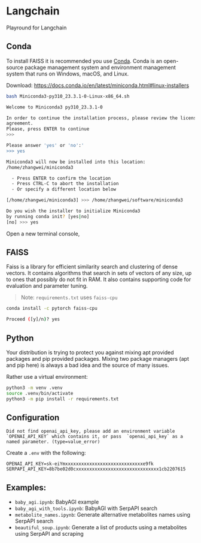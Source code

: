 # Langchain

Playround for Langchain

## Conda

To install FAISS it is recommended you use [Conda](https://docs.conda.io/projects/conda/en/stable/). Conda is an open-source package management system and environment management system that runs on Windows, macOS, and Linux.

Download: https://docs.conda.io/en/latest/miniconda.html#linux-installers

```bash
bash Miniconda3-py310_23.3.1-0-Linux-x86_64.sh

Welcome to Miniconda3 py310_23.3.1-0

In order to continue the installation process, please review the license
agreement.
Please, press ENTER to continue
>>>
```

```bash
Please answer 'yes' or 'no':'
>>> yes
```

```bash
Miniconda3 will now be installed into this location:
/home/zhangwei/miniconda3

  - Press ENTER to confirm the location
  - Press CTRL-C to abort the installation
  - Or specify a different location below

[/home/zhangwei/miniconda3] >>> /home/zhangwei/software/miniconda3
```

```bash
Do you wish the installer to initialize Miniconda3
by running conda init? [yes|no]
[no] >>> yes
```

Open a new terminal console,

## FAISS

Faiss is a library for efficient similarity search and clustering of dense vectors. It contains algorithms that search in sets of vectors of any size, up to ones that possibly do not fit in RAM. It also contains supporting code for evaluation and parameter tuning.

> Note: `requirements.txt` uses `faiss-cpu`

```bash
conda install -c pytorch faiss-cpu
```

```bash
Proceed ([y]/n)? yes
```

## Python

Your distribution is trying to protect you against mixing apt provided packages and pip provided packages. Mixing two package managers (apt and pip here) is always a bad idea and the source of many issues.

Rather use a virtual environment:

```bash
python3 -m venv .venv
source .venv/bin/activate
python3 -m pip install -r requirements.txt
```

## Configuration

```
Did not find openai_api_key, please add an environment variable `OPENAI_API_KEY` which contains it, or pass  `openai_api_key` as a named parameter. (type=value_error)
```

Create a `.env` with the following:

```
OPENAI_API_KEY=sk-eiYmxxxxxxxxxxxxxxxxxxxxxxxxxxxxxe9fk
SERPAPI_API_KEY=8b7be02d0cxxxxxxxxxxxxxxxxxxxxxxxxxxxxxxx1cb2207615
```

## Examples:

- `baby_agi.ipynb`: BabyAGI example
- `baby_agi_with_tools.ipynb`: BabyAGI with SerpAPI search
- `metabolite_names.ipynb`: Generate alternative metabolites names using SerpAPI search
- `beautiful_soup.ipynb`: Generate a list of products using a metabolites using SerpAPI and scraping

